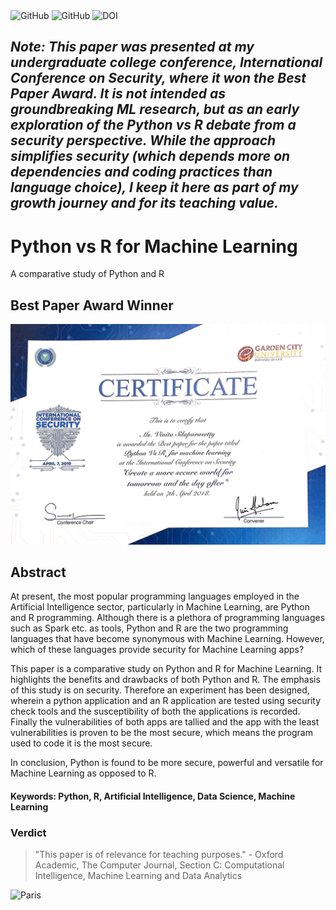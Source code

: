 <div class="column">
    <img alt="GitHub" src="https://img.shields.io/badge/Reviewed_by-Oxford_Academic-blue.svg">
    <img alt="GitHub" src="https://img.shields.io/badge/License-MIT-blue.svg">
    <img src="https://zenodo.org/badge/196325231.svg" alt="DOI"></a>

## *Note: This paper was presented at my undergraduate college conference, International Conference on Security, where it won the Best Paper Award. It is not intended as groundbreaking ML research, but as an early exploration of the Python vs R debate from a security perspective. While the approach simplifies security (which depends more on dependencies and coding practices than language choice), I keep it here as part of my growth journey and for its teaching value.*


# Python vs R for Machine Learning

A comparative study of Python and R 

## Best Paper Award Winner

![Alt text](https://raw.githubusercontent.com/VinitaSilaparasetty/Python-vs-R-for-Machine-Learning/master/pythonvsr.JPG)

## Abstract

At present, the most popular programming languages employed in the Artificial Intelligence sector, particularly in Machine Learning, are Python and R programming. Although there is a plethora of programming languages such as Spark etc. as tools, Python and R are the two programming languages that have become synonymous with Machine Learning. However, which of these languages provide security for Machine Learning apps?
 
This paper is a comparative study on Python and R for Machine Learning. It highlights the benefits and drawbacks of both Python and R. The emphasis of this study is on security. Therefore an experiment has been designed, wherein a python application and an R application are tested using security check tools and the susceptibility of both the applications is recorded. Finally the vulnerabilities of both apps are tallied and the app with the least vulnerabilities is proven to be the most secure, which means the program used to code it is the most secure.

In conclusion, Python is found to be more secure, powerful and versatile for Machine Learning as opposed to R.

#### Keywords: Python, R, Artificial Intelligence, Data Science, Machine Learning

### Verdict

> "This paper is of relevance for teaching purposes." - Oxford Academic, The Computer Journal, Section C: Computational Intelligence, Machine Learning and Data Analytics 

<img src="https://github.com/VinitaSilaparasetty/Python-vs-R-for-Machine-Learning/blob/master/V.S.png?raw=true" alt="Paris" class="center">

